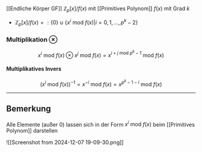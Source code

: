 [[Endliche Körper GF]] $\mathbb{Z}_{p}[x] / f(x)$ mit [[Primitives Polynom]] $f(x)$ mit Grad $k$
-  $\mathbb{Z}_{p}[x] / f(x)=:\{0  \} \cup \{ x^{i} \text{ mod }f(x)|i=0,1,\dots,p^{k}-2 \}$
### Multiplikation $\otimes$
$$
x^{i} \text{ mod } f(x) \otimes x^{j} \text{ mod } f(x) = x^{i+j\text{ mod } p^{k}-1}\text{ mod } f(x)
$$

#### Multiplikatives Invers
$$
(x^{i}\text{ mod } f(x))^{-1}=x^{-i}\text{ mod } f(x)=x^{p^{k}-1-i}\text{ mod } f(x)
$$

---

## Bemerkung
Alle Elemente (außer 0) lassen sich in der Form $x^{i} \text{ mod } f(x)$ beim [[Primitives Polynom]] darstellen

![[Screenshot from 2024-12-07 19-09-30.png]]